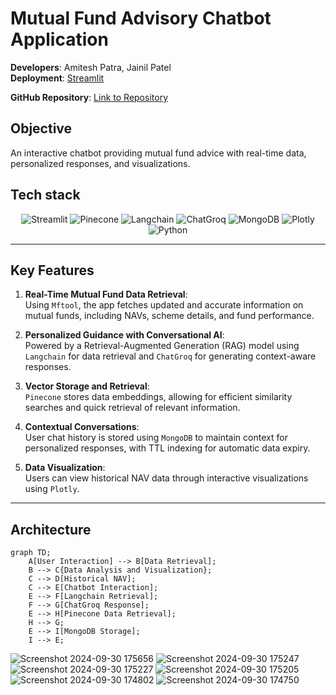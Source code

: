 
# Mutual Fund Advisory Chatbot Application

**Developers**: Amitesh Patra, Jainil Patel  
**Deployment**: [Streamlit](https://aibf-mutual-fund-rag-llm.streamlit.app/?embed_options=dark_theme)

**GitHub Repository**: [Link to Repository](https://github.com/amitesh30/AIBF-MUTUAL-FUND-RAG-LLM/)

## Objective
An interactive chatbot providing mutual fund advice with real-time data, personalized responses, and visualizations.
## Tech stack
<p align="center">
  <img src="https://img.shields.io/badge/Streamlit-FF4B4B?logo=streamlit&logoColor=white" alt="Streamlit" />
  <img src="https://img.shields.io/badge/Pinecone-1B5E20?logo=pinecone&logoColor=white" alt="Pinecone" />
  <img src="https://img.shields.io/badge/Langchain-FFD700?logo=langchain&logoColor=black" alt="Langchain" />
  <img src="https://img.shields.io/badge/ChatGroq-3C873A?logo=groq&logoColor=white" alt="ChatGroq" />
  <img src="https://img.shields.io/badge/MongoDB-47A248?logo=mongodb&logoColor=white" alt="MongoDB" />
  <img src="https://img.shields.io/badge/Plotly-3F4F75?logo=plotly&logoColor=white" alt="Plotly" />
  <img src="https://img.shields.io/badge/Python-3776AB?logo=python&logoColor=white" alt="Python" />
</p>

---

## Key Features

1. **Real-Time Mutual Fund Data Retrieval**:  
   Using `Mftool`, the app fetches updated and accurate information on mutual funds, including NAVs, scheme details, and fund performance.

2. **Personalized Guidance with Conversational AI**:  
   Powered by a Retrieval-Augmented Generation (RAG) model using `Langchain` for data retrieval and `ChatGroq` for generating context-aware responses.

3. **Vector Storage and Retrieval**:  
   `Pinecone` stores data embeddings, allowing for efficient similarity searches and quick retrieval of relevant information.

4. **Contextual Conversations**:  
   User chat history is stored using `MongoDB` to maintain context for personalized responses, with TTL indexing for automatic data expiry.

5. **Data Visualization**:  
   Users can view historical NAV data through interactive visualizations using `Plotly`.

---
## Architecture

```mermaid
graph TD;
    A[User Interaction] --> B[Data Retrieval];
    B --> C{Data Analysis and Visualization};
    C --> D[Historical NAV];
    C --> E[Chatbot Interaction];
    E --> F[Langchain Retrieval];
    F --> G[ChatGroq Response];
    E --> H[Pinecone Data Retrieval];
    H --> G;
    E --> I[MongoDB Storage];
    I --> E;

``` 



![Screenshot 2024-09-30 175656](https://github.com/user-attachments/assets/fc8ce360-90c3-472c-b7c7-276b9085e9d9)
![Screenshot 2024-09-30 175247](https://github.com/user-attachments/assets/018534a9-5fc8-44a3-90ec-d2dd0ca0d19b)
![Screenshot 2024-09-30 175227](https://github.com/user-attachments/assets/c215eb9c-529a-4c81-828c-20486772f423)
![Screenshot 2024-09-30 175205](https://github.com/user-attachments/assets/8cf94156-2bd5-457d-8ac1-84a64694ad4a)
![Screenshot 2024-09-30 174802](https://github.com/user-attachments/assets/e12a0284-2133-4940-86fc-29594aa16f20)
![Screenshot 2024-09-30 174750](https://github.com/user-attachments/assets/528444d4-d987-4db7-b80d-4f29bc8795f4)




